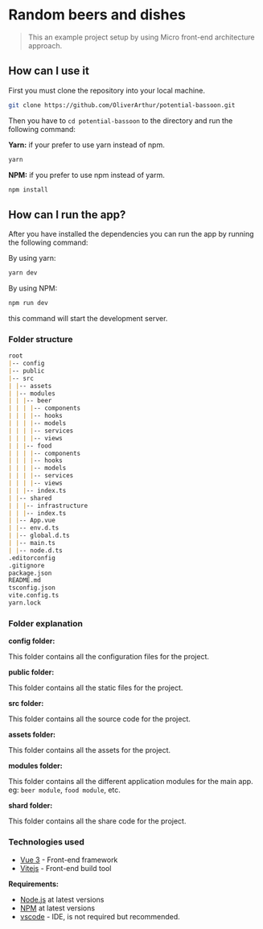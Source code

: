 # Random beers and dishes

> This an example project setup by using Micro front-end architecture approach.

## How can I use it

First you must clone the repository into your local machine.

```bash
git clone https://github.com/OliverArthur/potential-bassoon.git
```

Then you have to `cd potential-bassoon` to the directory and run the following command:

**Yarn:** if your prefer to use yarn instead of npm.

```bash
yarn
```

**NPM:** if you prefer to use npm instead of yarm.

```bash
npm install
```

## How can I run the app?

After you have installed the dependencies you can run the app by running the following command:

By using yarn:

```bash
yarn dev
```

By using NPM:

```bash
npm run dev
```

this command will start the development server.

### Folder structure

```md
root
|-- config
|-- public
|-- src
| |-- assets
| |-- modules
| | |-- beer
| | | |-- components
| | | |-- hooks
| | | |-- models
| | | |-- services
| | | |-- views
| | |-- food
| | | |-- components
| | | |-- hooks
| | | |-- models
| | | |-- services
| | | |-- views
| | |-- index.ts
| |-- shared
| | |-- infrastructure
| | |-- index.ts
| |-- App.vue
| |-- env.d.ts
| |-- global.d.ts
| |-- main.ts
| |-- node.d.ts
.editorconfig
.gitignore
package.json
README.md
tsconfig.json
vite.config.ts
yarn.lock
```

### Folder explanation

**config folder:**

This folder contains all the configuration files for the project.

**public folder:**

This folder contains all the static files for the project.

**src folder:**

This folder contains all the source code for the project.

**assets folder:**

This folder contains all the assets for the project.

**modules folder:**

This folder contains all the different application modules for the main app.
eg: `beer module`, `food module`, etc.

**shard folder:**

This folder contains all the share code for the project.

### Technologies used

- [Vue 3](https://v3.vuejs.org/) - Front-end framework
- [Vitejs](https://vitejs.dev/) - Front-end build tool

**Requirements:**

- [Node.js](https://nodejs.org/) at latest versions
- [NPM](https://www.npmjs.com/) at latest versions
- [vscode](https://code.visualstudio.com/) - IDE, is not required but recommended.
